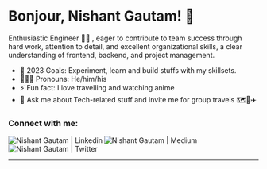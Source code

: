 

# Bonjour, Nishant Gautam! 👋

 Enthusiastic Engineer 👨‍💻 , eager to contribute to team success through hard work, attention to detail, and excellent organizational skills, a clear understanding of frontend, backend, and project management.


- 🥅 2023 Goals: Experiment, learn and build stuffs with my skillsets. 
- 👩🏻‍💻 Pronouns:  He/him/his
- ⚡ Fun fact: I love travelling and watching anime
- 💬 Ask me about Tech-related stuff and invite me for group travels 🗺️🧳✈️

### Connect with me:

<a href="https://www.linkedin.com/" target="_blank">
  <img align="left" alt="Nishant Gautam | Linkedin" src="https://img.shields.io/badge/LinkedIn-0077B5?style=for-the-badge&logo=linkedin&logoColor=white" />
</a>
<a href="https://medium.com/@nisgautam023_95357" target="_blank">
  <img align="left" alt="Nishant Gautam | Medium" src="https://img.shields.io/badge/Medium-12100E?style=for-the-badge&logo=medium&logoColor=white" />
</a>
<a href="https://twitter.com/GuTuu023" target="_blank">
  <img align="left" alt="Nishant Gautam | Twitter" src="https://img.shields.io/badge/Twitter-00ACEE?style=for-the-badge&logo=twitter&logoColor=white" />
</a>

<br/>

<br />





---
